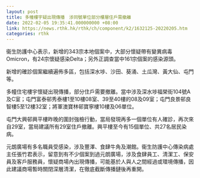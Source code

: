 ```yaml
---
layout: post
title: 多幢樓宇疑出現傳播　涉同號單位部分樓層住戶需撤離
date: 2022-02-05 19:35:41.000000000 +08:00
link: https://news.rthk.hk/rthk/ch/component/k2/1632125-20220205.htm
categories: rthk
---
```


衞生防護中心表示，新增的343宗本地個案中，大部分懷疑帶有變異病毒Omicron，有24宗懷疑感染Delta；另外正調查當中161宗個案的感染源頭。

新增的確診個案繼續遍佈多區，包括深水埗、沙田、葵涌、土瓜灣、黃大仙、屯門等。

多幢住宅樓宇懷疑出現傳播，部分住戶需要撤離。當中涉及深水埗福榮街104號A及C室；屯門富泰邨秀泰樓1至10樓08室、39至40樓的08及09室；屯門良景邨良智樓5至12樓32室；將軍澳寶林邨寶寧樓10樓及06單位。

屯門大興邨興平樓昨晚的圍封強檢行動，當局發現再多一個單位有人確診，再次來自29室，當局建議所有29室住戶撤離。興平樓至今有15個單位、共27名居民染病。

元朗廣場有多名職員受感染，涉及豐澤、食肆牛角及潮館。衞生防護中心傳染病處主任張竹君表示，留意到有不少個案到過元朗廣場，涉及食肆員工、清潔工、保安員及客戶服務員，懷疑商場內出現傳播，可能基於人與人之間經過或環境傳播，因此建議商場暫時關閉深層清潔，在徹底截斷傳播鏈後再重開。
